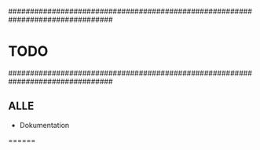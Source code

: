 ################################################################################
# TODO                                                                         #
################################################################################

ALLE
------
+ Dokumentation

======
